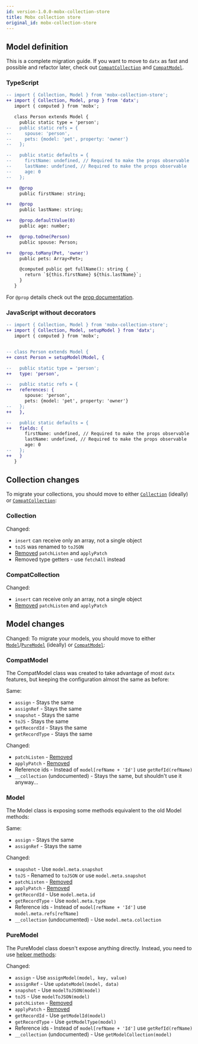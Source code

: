 ```yaml
---
id: version-1.0.0-mobx-collection-store
title: Mobx collection store
original_id: mobx-collection-store
---
```


## Model definition

This is a complete migration guide. If you want to move to `datx` as fast and possible and refactor later, check out [`CompatCollection`](compat-collection) and [`CompatModel`](compat-model).

### TypeScript

```diff
-- import { Collection, Model } from 'mobx-collection-store';
++ import { Collection, Model, prop } from 'datx';
   import { computed } from 'mobx';

   class Person extends Model {
     public static type = 'person';
--   public static refs = {
--     spouse: 'person',
--     pets: {model: 'pet', property: 'owner'}
--   };

--   public static defaults = {
--     firstName: undefined, // Required to make the props observable
--     lastName: undefined, // Required to make the props observable
--     age: 0
--   };

++   @prop
     public firstName: string;

++   @prop
     public lastName: string;

++   @prop.defaultValue(0)
     public age: number;

++   @prop.toOne(Person)
     public spouse: Person;

++   @prop.toMany(Pet, 'owner')
     public pets: Array<Pet>;

     @computed public get fullName(): string {
       return `${this.firstName} ${this.lastName}`;
     }
   }
```

For `@prop` details check out the [prop documentation](prop).

### JavaScript without decorators

```diff
-- import { Collection, Model } from 'mobx-collection-store';
++ import { Collection, Model, setupModel } from 'datx';
   import { computed } from 'mobx';


-- class Person extends Model {
++ const Person = setupModel(Model, {

--   public static type = 'person';
++   type: 'person',

--   public static refs = {
++   references: {
       spouse: 'person',
       pets: {model: 'pet', property: 'owner'}
--   };
++   },

--   public static defaults = {
++   fields: {
       firstName: undefined, // Required to make the props observable
       lastName: undefined, // Required to make the props observable
       age: 0
--   };
++   }
   }
```

## Collection changes

To migrate your collections, you should move to either [`Collection`](../api-reference/collection) (ideally) or [`CompatCollection`](compat-collection):

### Collection

Changed:

- `insert` can receive only an array, not a single object
- `toJS` was renamed to `toJSON`
- [Removed](https://github.com/infinum/datx/issues/8) `patchListen` and `applyPatch`
- Removed type getters - use `fetchAll` instead

### CompatCollection

Changed:

- `insert` can receive only an array, not a single object
- [Removed](https://github.com/infinum/datx/issues/8) `patchListen` and `applyPatch`

## Model changes

Changed:
To migrate your models, you should move to either [`Model`](odel)/[`PureModel`](../api-reference/pure-model) (ideally) or [`CompatModel`](migration-compat-model):

### CompatModel

The CompatModel class was created to take advantage of most `datx` features, but keeping the configuration almost the same as before:

Same:

- `assign` - Stays the same
- `assignRef` - Stays the same
- `snapshot` - Stays the same
- `toJS` - Stays the same
- `getRecordId` - Stays the same
- `getRecordType` - Stays the same

Changed:

- `patchListen` - [Removed](https://github.com/infinum/datx/issues/8)
- `applyPatch` - [Removed](https://github.com/infinum/datx/issues/8)
- Reference ids - Instead of `model[refName + 'Id']` use `getRefId(refName)`
- `__collection` (undocumented) - Stays the same, but shouldn't use it anyway...

### Model

The Model class is exposing some methods equivalent to the old Model methods:

Same:

- `assign` - Stays the same
- `assignRef` - Stays the same

Changed:

- `snapshot` - Use `model.meta.snapshot`
- `toJS` - Renamed to `toJSON` or use `model.meta.snapshot`
- `patchListen` - [Removed](https://github.com/infinum/datx/issues/8)
- `applyPatch` - [Removed](https://github.com/infinum/datx/issues/8)
- `getRecordId` - Use `model.meta.id`
- `getRecordType` - Use `model.meta.type`
- Reference ids - Instead of `model[refName + 'Id']` use `model.meta.refs[refName]`
- `__collection` (undocumented) - Use `model.meta.collection`

### PureModel

The PureModel class doesn't expose anything directly. Instead, you need to use [helper methods](../api-reference/model-utils):

Changed:

- `assign` - Use `assignModel(model, key, value)`
- `assignRef` - Use `updateModel(model, data)`
- `snapshot` - Use `modelToJSON(model)`
- `toJS` - Use `modelToJSON(model)`
- `patchListen` - [Removed](https://github.com/infinum/datx/issues/8)
- `applyPatch` - [Removed](https://github.com/infinum/datx/issues/8)
- `getRecordId` - Use `getModelId(model)`
- `getRecordType` - Use `getModelType(model)`
- Reference ids - Instead of `model[refName + 'Id']` use `getRefId(refName)`
- `__collection` (undocumented) - Use `getModelCollection(model)`
